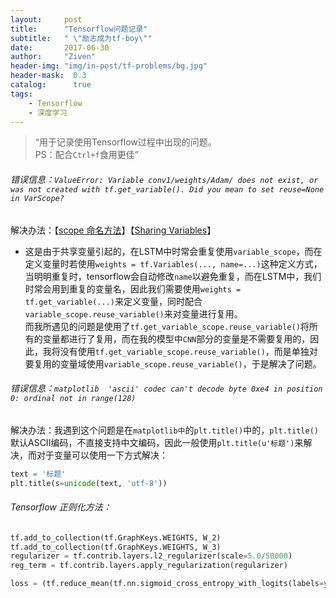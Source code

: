 ```yaml
---
layout:     post
title:      "Tensorflow问题记录"
subtitle:   " \"励志成为tf-boy\""
date:       2017-06-30
author:     "Ziven"
header-img: "img/in-post/tf-problems/bg.jpg"
header-mask:  0.3
catalog:      true
tags:
    - Tensorflow
    - 深度学习
---
```


> “用于记录使用Tensorflow过程中出现的问题。  
PS：配合`Ctrl+f`食用更佳”

###### 错误信息：`ValueError: Variable conv1/weights/Adam/ does not exist, or was not created with tf.get_variable(). Did you mean to set reuse=None in VarScope?`
解决办法：【[scope 命名方法](https://morvanzhou.github.io/tutorials/machine-learning/tensorflow/5-12-scope/)】【[Sharing Variables](https://www.tensorflow.org/programmers_guide/variable_scope)】  
* 这是由于共享变量引起的，在LSTM中时常会重复使用`variable_scope`，而在定义变量时若使用`weights = tf.Variables(..., name=...)`这种定义方式，当明明重复时，tensorflow会自动修改`name`以避免重复，而在LSTM中，我们时常会用到重复的变量名，因此我们需要使用`weights = tf.get_variable(...)`来定义变量，同时配合`variable_scope.reuse_variable()`来对变量进行复用。  
而我所遇见的问题是使用了`tf.get_variable_scope.reuse_variable()`将所有的变量都进行了复用，而在我的模型中`CNN`部分的变量是不需要复用的，因此，我将没有使用`tf.get_variable_scope.reuse_variable()`，而是单独对要复用的变量域使用`variable_scope.reuse_variable()`，于是解决了问题。

###### 错误信息：`matplotlib  'ascii' codec can't decode byte 0xe4 in position 0: ordinal not in range(128)`
解决办法：我遇到这个问题是在`matplotlib中`的`plt.title()`中的，`plt.title()`默认ASCII编码，不直接支持中文编码，因此一般使用`plt.title(u'标题')`来解决，而对于变量可以使用一下方式解决：
```python
text = '标题'
plt.title(s=unicode(text, 'utf-8'))
```

###### Tensorflow 正则化方法：
```python
tf.add_to_collection(tf.GraphKeys.WEIGHTS, W_2)
tf.add_to_collection(tf.GraphKeys.WEIGHTS, W_3)
regularizer = tf.contrib.layers.l2_regularizer(scale=5.0/50000)
reg_term = tf.contrib.layers.apply_regularization(regularizer)

loss = (tf.reduce_mean(tf.nn.sigmoid_cross_entropy_with_logits(labels=y_, logits=z_3)) + reg_term)
```
